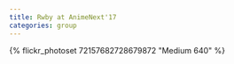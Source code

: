 ```yaml
---
title: Rwby at AnimeNext'17
categories: group
---
```


{% flickr_photoset 72157682728679872 "Medium 640" %}